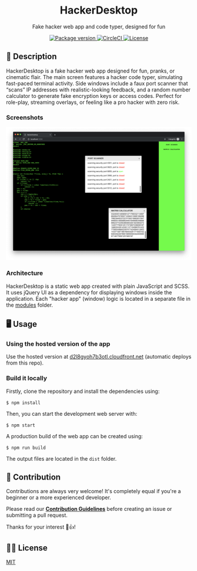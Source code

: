<h1 align="center">HackerDesktop</h1>
<p align="center">Fake hacker web app and code typer, designed for fun</p>

<p align="center">
    <a href="https://github.com/jarne/HackerDesktop/blob/master/package.json">
        <img src="https://img.shields.io/github/package-json/v/jarne/HackerDesktop.svg" alt="Package version">
    </a>
    <a href="https://circleci.com/gh/jarne/HackerDesktop">
    <img src="https://img.shields.io/circleci/project/github/jarne/HackerDesktop.svg" alt="CircleCI">
    </a>
    <a href="https://github.com/jarne/HackerDesktop/blob/master/LICENSE">
        <img src="https://img.shields.io/github/license/jarne/HackerDesktop.svg" alt="License">
    </a>
</p>

## 📙 Description

HackerDesktop is a fake hacker web app designed for fun, pranks, or cinematic flair. The main screen features a hacker code typer, simulating fast-paced terminal activity. Side windows include a faux port scanner that “scans” IP addresses with realistic-looking feedback, and a random number calculator to generate fake encryption keys or access codes. Perfect for role-play, streaming overlays, or feeling like a pro hacker with zero risk.

### Screenshots

<img src=".github/.media/screenshot.png" alt="Screenshot of the hacker desktop">

### Architecture

HackerDesktop is a static web app created with plain JavaScript and SCSS. It uses jQuery UI
as a dependency for displaying windows inside the application.
Each "hacker app" (window) logic is located in a separate file in the [modules](./assets/js/modules/) folder.

## 🖥 Usage

### Using the hosted version of the app

Use the hosted version at [d2l8gyoh7b3otl.cloudfront.net](https://d2l8gyoh7b3otl.cloudfront.net) (automatic deploys from this repo).

### Build it locally

Firstly, clone the repository and install the dependencies using:

```
$ npm install
```

Then, you can start the development web server with:

```
$ npm start
```

A production build of the web app can be created using:

```
$ npm run build
```

The output files are located in the `dist` folder.

## 🙋‍ Contribution

Contributions are always very welcome! It's completely equal if you're a beginner or a more experienced developer.

Please read our **[Contribution Guidelines](CONTRIBUTING.md)** before creating an issue or submitting a pull request.

Thanks for your interest 🎉👍!

## 👨‍⚖️ License

[MIT](https://github.com/jarne/HackerDesktop/blob/master/LICENSE)
